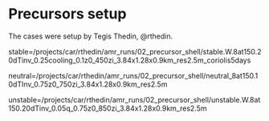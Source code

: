 # Precursors setup


The cases were setup by Tegis Thedin, @rthedin.

stable=/projects/car/rthedin/amr_runs/02_precursor_shell/stable.W.8at150.20dTinv_0.25cooling_0.1z0_450zi_3.84x1.28x0.9km_res2.5m_coriolis5days 

neutral=/projects/car/rthedin/amr_runs/02_precursor_shell/neutral_8at150.10dTInv_0.75z0_750zi_3.84x1.28x0.9km_res2.5m

unstable=/projects/car/rthedin/amr_runs/02_precursor_shell/unstable.W.8at150.20dTinv_0.05q_0.75z0_850zi_3.84x1.28x0.9km_res2.5m


